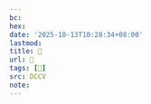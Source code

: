 ```yaml
---
bc:
hex:
date: '2025-10-13T10:28:34+08:00'
lastmod:
title: 􃡜
url: 􃡜
tags: [𠊶]
src: DCCV
note:
---
```


